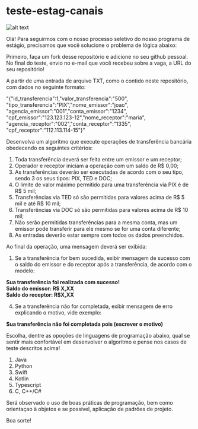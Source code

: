 # teste-estag-canais

![alt text](https://static.vecteezy.com/system/resources/previews/003/326/613/non_2x/software-engineering-concept-for-website-and-mobile-site-vector.jpg)

Olá! Para seguirmos com o nosso processo seletivo do nosso programa de estágio, precisamos que você solucione o problema de lógica abaixo:

Primeiro, faça um fork desse repositório e adicione no seu github pessoal. No final do teste, envio no e-mail que você recebeu sobre a vaga, a URL do seu repositório! 

A partir de uma entrada de arquivo TXT, como o contido neste repositório, com dados no seguinte formato: 

 "{\"id_transferencia\":1,\"valor_transferencia\":\"500\",
 \"tipo_transferencia\":\"PIX\",\"nome_emissor\":\"joao\",
 \"agencia_emissor\":\"001\",\"conta_emissor\":\"1234\",
 \"cpf_emissor\":\"123.123.123-12\",\"nome_receptor\":\"maria\",
 \"agencia_receptor\":\"002\",\"conta_receptor\":\"1335\",
 \"cpf_receptor\":\"112.113.114-15\"}" 

Desenvolva um algoritmo que execute operações de transferência bancária obedecendo os seguintes critérios: 

1. Toda transferência deverá ser feita entre um emissor e um receptor;
2. Operador e receptor iniciam a operação com um saldo de R$ 0,00;
3. As transferências deverão ser executadas de acordo com o seu tipo, sendo 3 os seus tipos: PIX, TED e DOC;
4. O limite de valor máximo permitido para uma transferência via PIX é de R$ 5 mil; 
5. Transferências via TED só são permitidas para valores acima de R$ 5 mil e até R$ 10 mil; 
6. Transferências via DOC só são permitidas para valores acima de R$ 10 mil; 
7. Não serão permitidas transferências para a mesma conta, mas um emissor pode transferir para ele mesmo se for uma conta diferente;
8. As entradas deverão estar sempre com todos os dados preenchidos.

Ao final da operação, uma mensagem deverá ser exibida: 

1. Se a transferência for bem sucedida, exibir mensagem de sucesso com o saldo do emissor e do receptor após a transferência, de acordo com o modelo:

**Sua transferência foi realizada com sucesso!<br> 
Saldo do emissor: R$ X,XX<br>
Saldo do receptor: R$X,XX**<br>

4. Se a transferência não for completada, exibir mensagem de erro explicando o motivo, vide exemplo: 

**Sua transferência não foi completada pois (escrever o motivo)**

Escolha, dentre as opoções de linguagens de programação abaixo, qual se sentir mais confortável em desenvolver o algoritmo e pense nos casos de teste descritos acima! 

1. Java
2. Python
3. Swift
4. Kotlin
5. Typescript 
6. C, C++/C#

Será observado o uso de boas práticas de programação, bem como orientaçao à objetos e se possível, aplicação de padrões de projeto. 

Boa sorte! 

